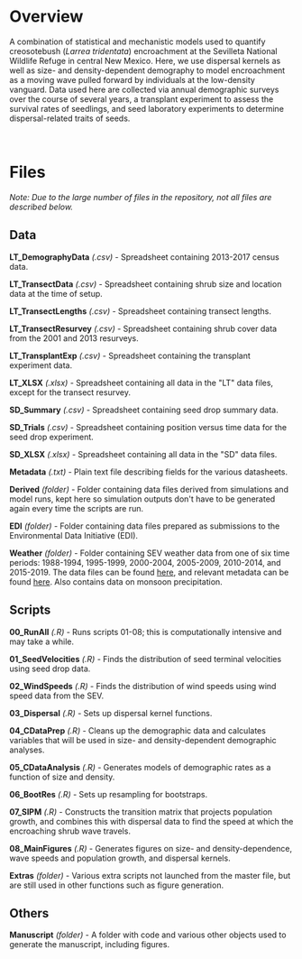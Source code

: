 # Overview

A combination of statistical and mechanistic models used to quantify creosotebush (*Larrea tridentata*) encroachment at the Sevilleta National Wildlife Refuge in central New Mexico. Here, we use dispersal kernels as well as size- and density-dependent demography to model encroachment as a moving wave pulled forward by individuals at the low-density vanguard. Data used here are collected via annual demographic surveys over the course of several years, a transplant experiment to assess the survival rates of seedlings, and seed laboratory experiments to determine dispersal-related traits of seeds.

<br/>

# Files

*Note: Due to the large number of files in the repository, not all files are described below.*

## Data

**LT_DemographyData** *(.csv)* - Spreadsheet containing 2013-2017 census data.

**LT_TransectData** *(.csv)* - Spreadsheet containing shrub size and location data at the time of setup.

**LT_TransectLengths** *(.csv)* - Spreadsheet containing transect lengths.

**LT_TransectResurvey** *(.csv)* - Spreadsheet containing shrub cover data from the 2001 and 2013 resurveys.

**LT_TransplantExp** *(.csv)* - Spreadsheet containing the transplant experiment data.

**LT_XLSX** *(.xlsx)* - Spreadsheet containing all data in the "LT" data files, except for the transect resurvey.

**SD_Summary** *(.csv)* - Spreadsheet containing seed drop summary data.

**SD_Trials** *(.csv)* - Spreadsheet containing position versus time data for the seed drop experiment.

**SD_XLSX** *(.xlsx)* - Spreadsheet containing all data in the "SD" data files.

**Metadata** *(.txt)* - Plain text file describing fields for the various datasheets.

**Derived** *(folder)* - Folder containing data files derived from simulations and model runs, kept here so simulation outputs don't have to be generated again every time the scripts are run.

**EDI** *(folder)* - Folder containing data files prepared as submissions to the Environmental Data Initiative (EDI).

**Weather** *(folder)* - Folder containing SEV weather data from one of six time periods: 1988-1994, 1995-1999, 2000-2004, 2005-2009, 2010-2014, and 2015-2019. The data files can be found [here](https://portal.edirepository.org/nis/mapbrowse?packageid=knb-lter-sev.1.14), and relevant metadata can be found [here](https://portal.edirepository.org/nis/metadataviewer?packageid=knb-lter-sev.1.14). Also contains data on monsoon precipitation.

## Scripts

**00_RunAll** *(.R)* - Runs scripts 01-08; this is computationally intensive and may take a while.

**01_SeedVelocities** *(.R)* - Finds the distribution of seed terminal velocities using seed drop data.

**02_WindSpeeds** *(.R)* - Finds the distribution of wind speeds using wind speed data from the SEV.

**03_Dispersal** *(.R)* - Sets up dispersal kernel functions.

**04_CDataPrep** *(.R)* - Cleans up the demographic data and calculates variables that will be used in size- and density-dependent demographic analyses.

**05_CDataAnalysis** *(.R)* - Generates models of demographic rates as a function of size and density.

**06_BootRes** *(.R)* - Sets up resampling for bootstraps.

**07_SIPM** *(.R)* - Constructs the transition matrix that projects population growth, and combines this with dispersal data to find the speed at which the encroaching shrub wave travels.

**08_MainFigures** *(.R)* - Generates figures on size- and density-dependence, wave speeds and population growth, and dispersal kernels.

**Extras** *(folder)* - Various extra scripts not launched from the master file, but are still used in other functions such as figure generation.

## Others

**Manuscript** *(folder)* - A folder with code and various other objects used to generate the manuscript, including figures.
